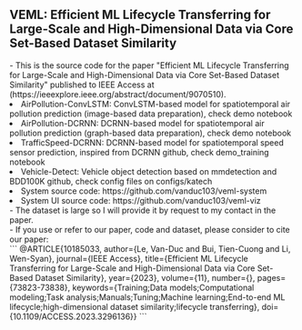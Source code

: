 <meta name="robots" content="noindex">
<h2>VEML: Efficient ML Lifecycle Transferring for Large-Scale and High-Dimensional Data via Core Set-Based Dataset Similarity</h2>
- This is the source code for the paper "Efficient ML Lifecycle Transferring for Large-Scale and High-Dimensional Data via Core Set-Based Dataset Similarity" published to IEEE Access at (https://ieeexplore.ieee.org/abstract/document/9070510).
<li>AirPollution-ConvLSTM: ConvLSTM-based model for spatiotemporal air pollution prediction (image-based data preparation), check demo notebook </li>
<li>AirPollution-DCRNN:    DCRNN-based model for spatiotemporal air pollution prediction (graph-based data preparation), check demo notebook </li>
<li>TrafficSpeed-DCRNN:    DCRNN-based model for spatiotemporal speed sensor prediction, inspired from DCRNN github, check demo_training notebook </li>
<li>Vehicle-Detect:        Vehicle object detection based on mmdetection and BDD100K github, check config files on configs/katech </li>
<li>System source code:    https://github.com/vanduc103/veml-system
<li>System UI source code: https://github.com/vanduc103/veml-viz
<br/>
- The dataset is large so I will provide it by request to my contact in the paper.<br/>
- If you use or refer to our paper, code and dataset, please consider to cite our paper:<br/>
```
  @ARTICLE{10185033,
  author={Le, Van-Duc and Bui, Tien-Cuong and Li, Wen-Syan},
  journal={IEEE Access}, 
  title={Efficient ML Lifecycle Transferring for Large-Scale and High-Dimensional Data via Core Set-Based Dataset Similarity}, 
  year={2023},
  volume={11},
  number={},
  pages={73823-73838},
  keywords={Training;Data models;Computational modeling;Task analysis;Manuals;Tuning;Machine learning;End-to-end ML lifecycle;high-dimensional dataset similarity;lifecycle transferring},
  doi={10.1109/ACCESS.2023.3296136}}
```
